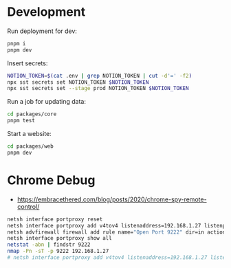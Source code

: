 # Development

Run deployment for dev:

```bash
pnpm i
pnpm dev

```

Insert secrets:

```sh
NOTION_TOKEN=$(cat .env | grep NOTION_TOKEN | cut -d'=' -f2)
npx sst secrets set NOTION_TOKEN $NOTION_TOKEN
npx sst secrets set --stage prod NOTION_TOKEN $NOTION_TOKEN
```

Run a job for updating data:

```sh
cd packages/core
pnpm test
```

Start a website:

```bash
cd packages/web
pnpm dev
```

# Chrome Debug

- https://embracethered.com/blog/posts/2020/chrome-spy-remote-control/

```sh
netsh interface portproxy reset
netsh interface portproxy add v4tov4 listenaddress=192.168.1.27 listenport=9222 connectaddress=127.0.0.1 connectport=9222
netsh advfirewall firewall add rule name="Open Port 9222" dir=in action=allow protocol=TCP localport=9222
netsh interface portproxy show all
netstat -abn | findstr 9222
nmap -Pn -sT -p 9222 192.168.1.27
# netsh interface portproxy add v4tov4 listenaddress=192.168.1.27 listenport=9080 connectaddress=127.0.0.1
```
